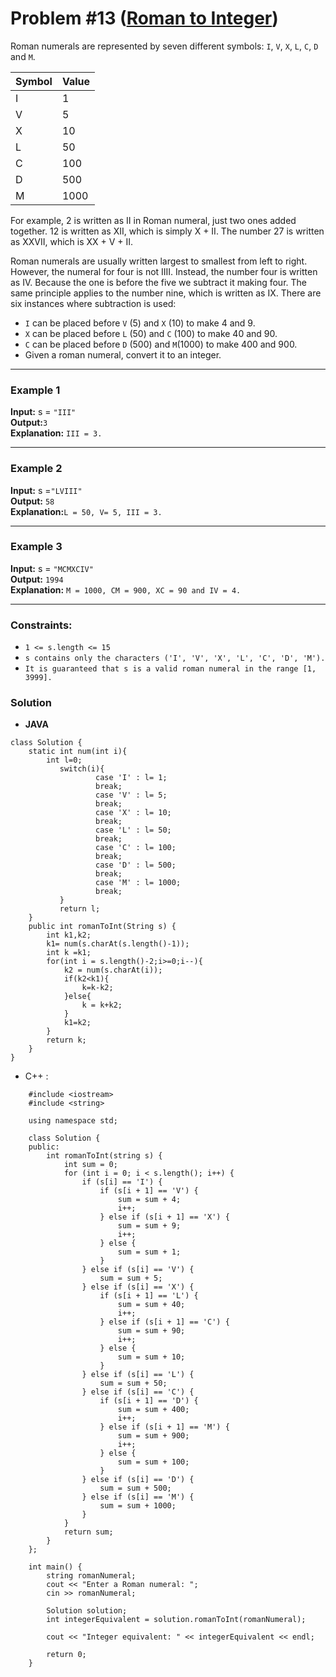 # Problem #13 ([Roman to Integer](https://leetcode.com/problems/roman-to-integer/))

Roman numerals are represented by seven different symbols: `I`, `V`, `X`, `L`, `C`, `D` and `M`.

| Symbol | Value |
| ------ | ---   |
| I      | 1     |  
| V      |     5 |   
|X       |     10| 
|L       |   50  |  
|C       |   100 | 
|D       |   500 | 
|M       |   1000| 

For example, 2 is written as II in Roman numeral, just two ones added together. 12 is written as XII, which is simply X + II. The number 27 is written as XXVII, which is XX + V + II. <br/>

Roman numerals are usually written largest to smallest from left to right. However, the numeral for four is not IIII. Instead, the number four is written as IV. Because the one is before the five we subtract it making four. The same principle applies to the number nine, which is written as IX. There are six instances where subtraction is used: <br/>

- `I` can be placed before `V` (5) and `X` (10) to make 4 and 9. <br/>
- `X` can be placed before `L` (50) and `C` (100) to make 40 and 90. <br/>
- `C` can be placed before `D` (500) and `M`(1000) to make 400 and 900. <br/>
- Given a roman numeral, convert it to an integer.

***

### **Example 1**

**Input:** s = ` "III" ` <br/>
**Output:**` 3 `<br/>
**Explanation:**  ` III = 3. `

***

### **Example 2**

**Input:** s =` "LVIII" `<br/>
**Output:** ` 58 ` <br/>
**Explanation:**` L = 50, V= 5, III = 3. `

***
### **Example 3**

**Input:** s = ` "MCMXCIV" ` <br/>
**Output:** ` 1994 `<br/>
**Explanation:** ` M = 1000, CM = 900, XC = 90 and IV = 4. `

***

### **Constraints:**


- `1 <= s.length <= 15`
- `s contains only the characters ('I', 'V', 'X', 'L', 'C', 'D', 'M').`
- `It is guaranteed that s is a valid roman numeral in the range [1, 3999].`
### **Solution**
- **JAVA** <br/>
```java: 
class Solution {
    static int num(int i){
        int l=0;
           switch(i){
	               case 'I' : l= 1;
	               break;
	               case 'V' : l= 5;
	               break;
	               case 'X' : l= 10;
	               break;
	               case 'L' : l= 50;
	               break;
	               case 'C' : l= 100;
	               break;
	               case 'D' : l= 500;
	               break;
	               case 'M' : l= 1000;
	               break;
           }
           return l;
    }
    public int romanToInt(String s) {
        int k1,k2;
        k1= num(s.charAt(s.length()-1));
        int k =k1;
        for(int i = s.length()-2;i>=0;i--){
            k2 = num(s.charAt(i));
            if(k2<k1){
                k=k-k2;
            }else{
                k = k+k2;
            }
            k1=k2;
        }
        return k;
    }
}
```
- C++ :  
``` c++:
  	#include <iostream>
	#include <string>
	
	using namespace std;
	
	class Solution {
	public:
	    int romanToInt(string s) {
	        int sum = 0;
	        for (int i = 0; i < s.length(); i++) {
	            if (s[i] == 'I') {
	                if (s[i + 1] == 'V') {
	                    sum = sum + 4;
	                    i++;
	                } else if (s[i + 1] == 'X') {
	                    sum = sum + 9;
	                    i++;
	                } else {
	                    sum = sum + 1;
	                }
	            } else if (s[i] == 'V') {
	                sum = sum + 5;
	            } else if (s[i] == 'X') {
	                if (s[i + 1] == 'L') {
	                    sum = sum + 40;
	                    i++;
	                } else if (s[i + 1] == 'C') {
	                    sum = sum + 90;
	                    i++;
	                } else {
	                    sum = sum + 10;
	                }
	            } else if (s[i] == 'L') {
	                sum = sum + 50;
	            } else if (s[i] == 'C') {
	                if (s[i + 1] == 'D') {
	                    sum = sum + 400;
	                    i++;
	                } else if (s[i + 1] == 'M') {
	                    sum = sum + 900;
	                    i++;
	                } else {
	                    sum = sum + 100;
	                }
	            } else if (s[i] == 'D') {
	                sum = sum + 500;
	            } else if (s[i] == 'M') {
	                sum = sum + 1000;
	            }
	        }
	        return sum;
	    }
	};

	int main() {
	    string romanNumeral;
	    cout << "Enter a Roman numeral: ";
	    cin >> romanNumeral;
	
	    Solution solution;
	    int integerEquivalent = solution.romanToInt(romanNumeral);
	
	    cout << "Integer equivalent: " << integerEquivalent << endl;
	
	    return 0;
	}
```
